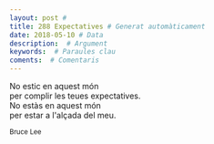 ```yaml
---
layout: post #
title: 288 Expectatives # Generat automàticament
date: 2018-05-10 # Data
description:  # Argument
keywords:  # Paraules clau
coments:  # Comentaris
---
```


No estic en aquest món <br />
per complir les teues expectatives. <br />
No estàs en aquest món <br />
per estar a l'alçada del meu. <br />

<small>Bruce Lee</small>
